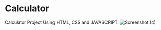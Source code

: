 # Calculator
Calculator Project Using HTML, CSS and JAVASCRIPT.
![Screenshot (4)](https://github.com/Sat-hyar/Calculator/assets/110375145/57eb1604-0dd4-4185-a2d1-97158d501156)
